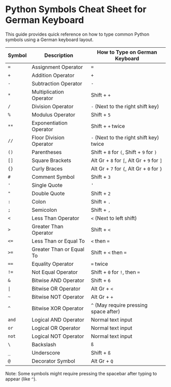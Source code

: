 # Python Symbols Cheat Sheet for German Keyboard

This guide provides quick reference on how to type common Python symbols using a German keyboard layout.

| Symbol | Description               | How to Type on German Keyboard        |
|--------|---------------------------|---------------------------------------|
| `=`    | Assignment Operator       | `=`                                   |
| `+`    | Addition Operator         | `+`                                   |
| `-`    | Subtraction Operator      | `-`                                   |
| `*`    | Multiplication Operator   | Shift + `+`                           |
| `/`    | Division Operator         | `-` (Next to the right shift key)     |
| `%`    | Modulus Operator          | Shift + `5`                           |
| `**`   | Exponentiation Operator   | Shift + `+` twice                     |
| `//`   | Floor Division Operator   | `-` (Next to the right shift key) twice |
| `()`   | Parentheses               | Shift + `8` for `(`, Shift + `9` for `)` |
| `[]`   | Square Brackets           | Alt Gr + `8` for `[`, Alt Gr + `9` for `]` |
| `{}`   | Curly Braces              | Alt Gr + `7` for `{`, Alt Gr + `0` for `}` |
| `#`    | Comment Symbol            | Shift + `3`                           |
| `'`    | Single Quote              | `'`                                   |
| `"`    | Double Quote              | Shift + `2`                           |
| `:`    | Colon                     | Shift + `.`                           |
| `;`    | Semicolon                 | Shift + `,`                           |
| `<`    | Less Than Operator        | `<` (Next to left shift)              |
| `>`    | Greater Than Operator     | Shift + `<`                           |
| `<=`   | Less Than or Equal To     | `<` then `=`                          |
| `>=`   | Greater Than or Equal To  | Shift + `<` then `=`                  |
| `==`   | Equality Operator         | `=` twice                             |
| `!=`   | Not Equal Operator        | Shift + `0` for `!`, then `=`         |
| `&`    | Bitwise AND Operator      | Shift + `6`                           |
| `\|`   | Bitwise OR Operator       | Alt Gr + `<`                          |
| `~`    | Bitwise NOT Operator      | Alt Gr + `+`                          |
| `^`    | Bitwise XOR Operator      | `^` (May require pressing space after)|
| `and`  | Logical AND Operator      | Normal text input                     |
| `or`   | Logical OR Operator       | Normal text input                     |
| `not`  | Logical NOT Operator      | Normal text input                     |
| `\`    | Backslash                 | `ß`                                   |
| `_`    | Underscore                | Shift + `ß`                           |
| `@`    | Decorator Symbol          | Alt Gr + `Q`                          |

Note: Some symbols might require pressing the spacebar after typing to appear (like `^`).
